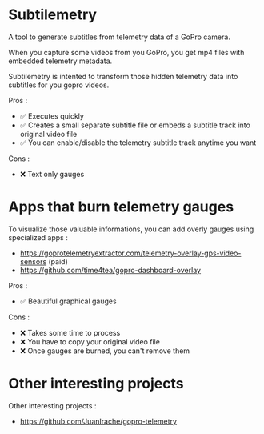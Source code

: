 # Subtilemetry
A tool to generate subtitles from telemetry data of a GoPro camera.

When you capture some videos from you GoPro, you get mp4 files with embedded telemetry metadata.

Subtilemetry is intented to transform those hidden telemetry data into subtitles for you gopro videos.

Pros :
- ✅ Executes quickly
- ✅ Creates a small separate subtitle file or embeds a subtitle track into original video file
- ✅ You can enable/disable the telemetry subtitle track anytime you want

  
Cons :
- ❌ Text only gauges

# Apps that burn telemetry gauges

To visualize those valuable informations, you can add overly gauges using specialized apps :
- https://goprotelemetryextractor.com/telemetry-overlay-gps-video-sensors (paid)
- https://github.com/time4tea/gopro-dashboard-overlay

Pros :
- ✅ Beautiful graphical gauges
  
Cons :
- ❌ Takes some time to process
- ❌ You have to copy your original video file
- ❌ Once gauges are burned, you can't remove them

# Other interesting projects

Other interesting projects :
- https://github.com/JuanIrache/gopro-telemetry
